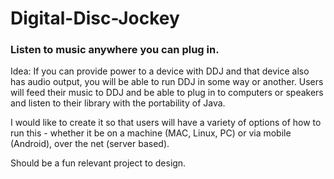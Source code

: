 # Digital-Disc-Jockey
### Listen to music anywhere you can plug in.

Idea: If you can provide power to a device with DDJ and that device also has audio output, 
you will be able to run DDJ in some way or another. 
Users will feed their music to DDJ and be able to plug in to computers or speakers and listen to their
library with the portability of Java. 


I would like to create it so that users will have a variety of options of how to run this - whether it be on a 
machine (MAC, Linux, PC) or via mobile (Android), over the net (server based). 

Should be a fun relevant project to design. 


